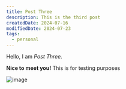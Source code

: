 ```yaml
---
title: Post Three
description: This is the third post
createdDate: 2024-07-16
modifiedDate: 2024-07-23
tags:
  - personal
---
```


Hello, I am _Post Three._

**Nice to meet you!** This is for testing purposes

![image](/images/jeef.arts_logo.png)
